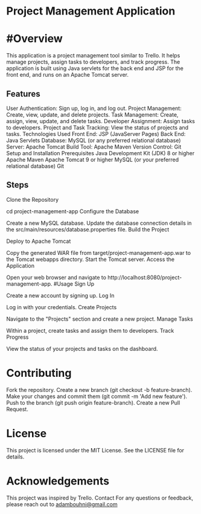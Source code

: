 # Project Management Application
# #Overview
This application is a project management tool similar to Trello. It helps manage projects, assign tasks to developers, and track progress. The application is built using Java servlets for the back end and JSP for the front end, and runs on an Apache Tomcat server.

## Features
User Authentication: Sign up, log in, and log out.
Project Management: Create, view, update, and delete projects.
Task Management: Create, assign, view, update, and delete tasks.
Developer Assignment: Assign tasks to developers.
Project and Task Tracking: View the status of projects and tasks.
Technologies Used
Front End: JSP (JavaServer Pages)
Back End: Java Servlets
Database: MySQL (or any preferred relational database)
Server: Apache Tomcat
Build Tool: Apache Maven
Version Control: Git
Setup and Installation
Prerequisites
Java Development Kit (JDK) 8 or higher
Apache Maven
Apache Tomcat 9 or higher
MySQL (or your preferred relational database)
Git
## Steps
Clone the Repository

cd project-management-app
Configure the Database

Create a new MySQL database.
Update the database connection details in the src/main/resources/database.properties file.
Build the Project


Deploy to Apache Tomcat

Copy the generated WAR file from target/project-management-app.war to the Tomcat webapps directory.
Start the Tomcat server.
Access the Application

Open your web browser and navigate to http://localhost:8080/project-management-app.
#Usage
Sign Up

Create a new account by signing up.
Log In

Log in with your credentials.
Create Projects

Navigate to the "Projects" section and create a new project.
Manage Tasks

Within a project, create tasks and assign them to developers.
Track Progress

View the status of your projects and tasks on the dashboard.
# Contributing
Fork the repository.
Create a new branch (git checkout -b feature-branch).
Make your changes and commit them (git commit -m 'Add new feature').
Push to the branch (git push origin feature-branch).
Create a new Pull Request.
# License
This project is licensed under the MIT License. See the LICENSE file for details.

# Acknowledgements
This project was inspired by Trello.
Contact
For any questions or feedback, please reach out to adambouhni@gmail.com

